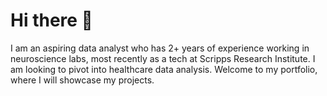 # Hi there 👋

I am an aspiring data analyst who has 2+ years of experience working in neuroscience labs, most recently as a tech at Scripps Research Institute. I am looking to pivot into healthcare data analysis. Welcome to my portfolio, where I will showcase my projects.
